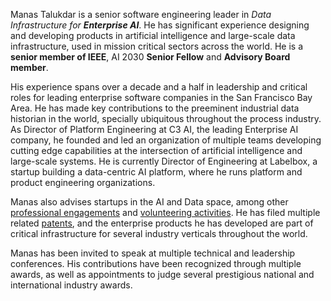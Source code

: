 Manas Talukdar is a senior software engineering leader in _Data Infrastructure for **Enterprise AI**_. He has significant experience designing and developing products in artificial intelligence and large-scale data infrastructure, used in mission critical sectors across the world. He is a **senior member of IEEE**, AI 2030 **Senior Fellow** and **Advisory Board member**.

His experience spans over a decade and a half in leadership and critical roles for leading enterprise software companies in the San Francisco Bay Area. He has made key contributions to the preeminent industrial data historian in the world, specially ubiquitous throughout the process industry. As Director of Platform Engineering at C3 AI, the leading Enterprise AI company, he founded and led an organization of multiple teams developing cutting edge capabilities at the intersection of artificial intelligence and large-scale systems. He is currently Director of Engineering at Labelbox, a startup building a data-centric AI platform, where he runs platform and product engineering organizations.

Manas also advises startups in the AI and Data space, among other [professional engagements](/about/professional/engagements/) and [volunteering activities](/about/volunteering/). He has filed multiple related [patents](/about/professional/patents/), and the enterprise products he has developed are part of critical infrastructure for several industry verticals throughout the world.

Manas has been invited to speak at multiple technical and leadership conferences. His contributions have been recognized through multiple awards, as well as appointments to judge several prestigious national and international industry awards.
